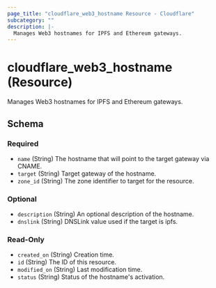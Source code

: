 ```yaml
---
page_title: "cloudflare_web3_hostname Resource - Cloudflare"
subcategory: ""
description: |-
  Manages Web3 hostnames for IPFS and Ethereum gateways.
---
```


# cloudflare_web3_hostname (Resource)

Manages Web3 hostnames for IPFS and Ethereum gateways.


<!-- schema generated by tfplugindocs -->
## Schema

### Required

- `name` (String) The hostname that will point to the target gateway via CNAME.
- `target` (String) Target gateway of the hostname.
- `zone_id` (String) The zone identifier to target for the resource.

### Optional

- `description` (String) An optional description of the hostname.
- `dnslink` (String) DNSLink value used if the target is ipfs.

### Read-Only

- `created_on` (String) Creation time.
- `id` (String) The ID of this resource.
- `modified_on` (String) Last modification time.
- `status` (String) Status of the hostname's activation.


